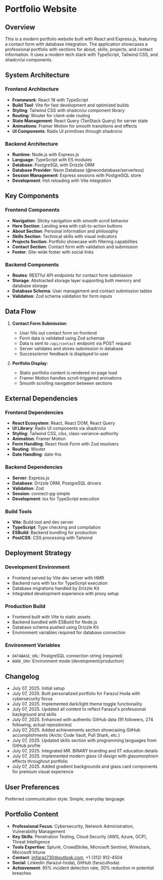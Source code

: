 # Portfolio Website

## Overview

This is a modern portfolio website built with React and Express.js, featuring a contact form with database integration. The application showcases a professional portfolio with sections for about, skills, projects, and contact information. It uses a modern tech stack with TypeScript, Tailwind CSS, and shadcn/ui components.

## System Architecture

### Frontend Architecture
- **Framework**: React 18 with TypeScript
- **Build Tool**: Vite for fast development and optimized builds
- **Styling**: Tailwind CSS with shadcn/ui component library
- **Routing**: Wouter for client-side routing
- **State Management**: React Query (TanStack Query) for server state
- **Animations**: Framer Motion for smooth transitions and effects
- **UI Components**: Radix UI primitives through shadcn/ui

### Backend Architecture
- **Runtime**: Node.js with Express.js
- **Language**: TypeScript with ES modules
- **Database**: PostgreSQL with Drizzle ORM
- **Database Provider**: Neon Database (@neondatabase/serverless)
- **Session Management**: Express sessions with PostgreSQL store
- **Development**: Hot reloading with Vite integration

## Key Components

### Frontend Components
- **Navigation**: Sticky navigation with smooth scroll behavior
- **Hero Section**: Landing area with call-to-action buttons
- **About Section**: Personal information and philosophy
- **Skills Section**: Technical skills with visual indicators
- **Projects Section**: Portfolio showcase with filtering capabilities
- **Contact Section**: Contact form with validation and submission
- **Footer**: Site-wide footer with social links

### Backend Components
- **Routes**: RESTful API endpoints for contact form submission
- **Storage**: Abstracted storage layer supporting both memory and database storage
- **Database Schema**: User management and contact submission tables
- **Validation**: Zod schema validation for form inputs

## Data Flow

1. **Contact Form Submission**:
   - User fills out contact form on frontend
   - Form data is validated using Zod schemas
   - Data is sent to `/api/contact` endpoint via POST request
   - Server validates and stores submission in database
   - Success/error feedback is displayed to user

2. **Portfolio Display**:
   - Static portfolio content is rendered on page load
   - Framer Motion handles scroll-triggered animations
   - Smooth scrolling navigation between sections

## External Dependencies

### Frontend Dependencies
- **React Ecosystem**: React, React DOM, React Query
- **UI Library**: Radix UI components via shadcn/ui
- **Styling**: Tailwind CSS, clsx, class-variance-authority
- **Animation**: Framer Motion
- **Form Handling**: React Hook Form with Zod resolvers
- **Routing**: Wouter
- **Date Handling**: date-fns

### Backend Dependencies
- **Server**: Express.js
- **Database**: Drizzle ORM, PostgreSQL drivers
- **Validation**: Zod
- **Session**: connect-pg-simple
- **Development**: tsx for TypeScript execution

### Build Tools
- **Vite**: Build tool and dev server
- **TypeScript**: Type checking and compilation
- **ESBuild**: Backend bundling for production
- **PostCSS**: CSS processing with Tailwind

## Deployment Strategy

### Development Environment
- Frontend served by Vite dev server with HMR
- Backend runs with tsx for TypeScript execution
- Database migrations handled by Drizzle Kit
- Integrated development experience with proxy setup

### Production Build
- Frontend built with Vite to static assets
- Backend bundled with ESBuild for Node.js
- Database schema pushed using Drizzle Kit
- Environment variables required for database connection

### Environment Variables
- `DATABASE_URL`: PostgreSQL connection string (required)
- `NODE_ENV`: Environment mode (development/production)

## Changelog

- July 07, 2025. Initial setup
- July 07, 2025. Built personalized portfolio for Farazul Hoda with cybersecurity focus
- July 07, 2025. Implemented dark/light theme toggle functionality
- July 07, 2025. Updated all content to reflect Farazul's professional background and skills
- July 07, 2025. Enhanced with authentic GitHub data (91 followers, 274 following, actual repositories)
- July 07, 2025. Added achievements section showcasing GitHub accomplishments (Arctic Code Vault, Pull Shark, etc.)
- July 07, 2025. Updated skills section with programming languages from GitHub profile
- July 07, 2025. Integrated MR. BiNARY branding and IIT education details
- July 07, 2025. Implemented modern glass UI design with glassmorphism effects throughout portfolio
- July 07, 2025. Added gradient backgrounds and glass card components for premium visual experience

## User Preferences

Preferred communication style: Simple, everyday language.

## Portfolio Content
- **Professional Focus**: Cybersecurity, Network Administration, Vulnerability Management
- **Key Skills**: Penetration Testing, Cloud Security (AWS, Azure, GCP), Threat Intelligence
- **Tools Expertise**: Splunk, CrowdStrike, Microsoft Sentinel, Wireshark, Microsoft Intune
- **Contact**: imfaraz730@outlook.com, +1 (312) 912-4504
- **Social**: LinkedIn (farazul-hoda), GitHub (farazulhoda)
- **Achievement**: 95% incident detection rate, 30% reduction in potential breaches